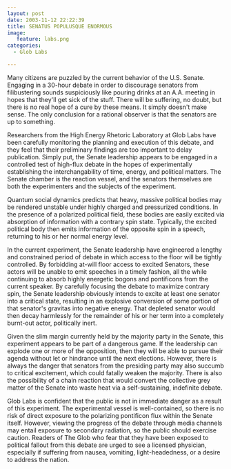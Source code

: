 ```yaml
---
layout: post
date: 2003-11-12 22:22:39
title: SENATUS POPULUSQUE ENORMOUS
image:
   feature: labs.png
categories:
  - Glob Labs

---
```


Many citizens are puzzled by the current behavior of the U.S. Senate. Engaging in a 30-hour debate in order to discourage senators from filibustering sounds suspiciously like pouring drinks at an A.A. meeting in hopes that they'll get sick of the stuff. There will be suffering, no doubt, but there is no real hope of a cure by these means. It simply doesn't make sense. The only conclusion for a rational observer is that the senators are up to something.

Researchers from the High Energy Rhetoric Laboratory at Glob Labs have been carefully monitoring the planning and execution of this debate, and  they feel that their preliminary findings are too important to delay publication. Simply put, the Senate leadership appears to be engaged in a controlled test of high-flux debate in the hopes of experimentally establishing the interchangability of time, energy, and political matters. The Senate chamber is the reaction vessel, and the senators themselves are both the experimenters and the subjects of the experiment.

Quantum social dynamics predicts that heavy, massive political bodies may be rendered unstable under highly charged and pressurized conditions. In the presence of a polarized political field, these bodies are easily excited via absorption of  information with a contrary spin state. Typically, the excited political body then emits information of the opposite spin in a speech, returning to his or her normal energy level. 

In the current experiment, the Senate leadership have engineered a lengthy and constrained period of debate in which access to the floor will be tightly controlled. By forbidding at-will floor access to excited Senators, these actors will be unable to emit speeches in a timely fashion, all the while continuing to absorb highly energetic bogons and pontificons from the current speaker. By carefully focusing the debate to maximize contrary spin, the Senate leadership obviously intends to excite at least one senator into a critical state, resulting in an explosive conversion of some portion of that senator's gravitas into negative energy. That depleted senator would then decay harmlessly for the remainder of his or her term into a completely burnt-out actor, politically inert.

Given the slim margin currently held by the majority party in the Senate, this experiment appears to be part of a dangerous game. If the leadership can explode one or more of the opposition, then they will be able to pursue their agenda without let or hindrance until the next elections. However, there is always the danger that senators from the presiding party may also succumb to critical excitement, which could fatally weaken the majority. There is also the possibility of a chain reaction that would convert the collective grey matter of the Senate into waste heat via a self-sustaining, indefinite debate.

Glob Labs is confident that the public is not in immediate danger as a result of this experiment. The experimental vessel is well-contained, so there is no risk of direct exposure to the polarizing pontificon flux within the Senate itself. However, viewing the progress of the debate through media channels may entail exposure to secondary radiation, so the public should exercise caution. Readers of The Glob who fear that they have been exposed to political fallout from this debate are urged to see a licensed physician, especially if suffering from nausea, vomiting, light-headedness, or a desire to address the nation.
